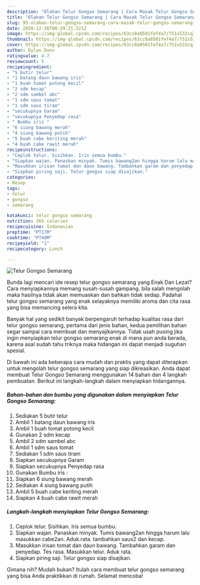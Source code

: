 ```yaml
---
description: "Olahan Telur Gongso Semarang | Cara Masak Telur Gongso Semarang Yang Paling Enak"
title: "Olahan Telur Gongso Semarang | Cara Masak Telur Gongso Semarang Yang Paling Enak"
slug: 95-olahan-telur-gongso-semarang-cara-masak-telur-gongso-semarang-yang-paling-enak
date: 2020-12-26T00:29:21.521Z
image: https://img-global.cpcdn.com/recipes/63cc8a0501fef4a7/751x532cq70/telur-gongso-semarang-foto-resep-utama.jpg
thumbnail: https://img-global.cpcdn.com/recipes/63cc8a0501fef4a7/751x532cq70/telur-gongso-semarang-foto-resep-utama.jpg
cover: https://img-global.cpcdn.com/recipes/63cc8a0501fef4a7/751x532cq70/telur-gongso-semarang-foto-resep-utama.jpg
author: Dylan Dunn
ratingvalue: 4.7
reviewcount: 5
recipeingredient:
- "5 butir telur"
- "1 batang daun bawang iris"
- "1 buah tomat potong kecil"
- "2 sdm kecap"
- "2 sdm sambel abc"
- "1 sdm saus tomat"
- "1 sdm saus tiram"
- "secukupnya Garam"
- "secukupnya Penyedap rasa"
- " Bumbu iris "
- "6 siung bawang merah"
- "4 siung bawang putih"
- "5 buah cabe keriting merah"
- "4 buah cabe rawit merah"
recipeinstructions:
- "Ceplok telur. Sisihkan. Iris semua bumbu."
- "Siapkan wajan. Panaskan minyak. Tumis bawang2an hingga harum lalu masukkan cabe2an. Aduk.rata. tambahkan saus2 dan kecap."
- "Masukkan irisan tomat dan daun bawang. Tambahkan garam dan penyedap. Tes rasa. Masukkan telur. Aduk rata."
- "Siapkan piring saji. Telur gongso siap disajikan."
categories:
- Resep
tags:
- telur
- gongso
- semarang

katakunci: telur gongso semarang 
nutrition: 265 calories
recipecuisine: Indonesian
preptime: "PT17M"
cooktime: "PT49M"
recipeyield: "1"
recipecategory: Lunch

---
```



![Telur Gongso Semarang](https://img-global.cpcdn.com/recipes/63cc8a0501fef4a7/751x532cq70/telur-gongso-semarang-foto-resep-utama.jpg)

Bunda lagi mencari ide resep telur gongso semarang yang Enak Dan Lezat? Cara menyiapkannya memang susah-susah gampang. bila salah mengolah maka hasilnya tidak akan memuaskan dan bahkan tidak sedap. Padahal telur gongso semarang yang enak selayaknya memiliki aroma dan cita rasa yang bisa memancing selera kita.



Banyak hal yang sedikit banyak berpengaruh terhadap kualitas rasa dari telur gongso semarang, pertama dari jenis bahan, kedua pemilihan bahan segar sampai cara membuat dan menyajikannya. Tidak usah pusing jika ingin menyiapkan telur gongso semarang enak di mana pun anda berada, karena asal sudah tahu triknya maka hidangan ini dapat menjadi suguhan spesial.


Di bawah ini ada beberapa cara mudah dan praktis yang dapat diterapkan untuk mengolah telur gongso semarang yang siap dikreasikan. Anda dapat membuat Telur Gongso Semarang menggunakan 14 bahan dan 4 langkah pembuatan. Berikut ini langkah-langkah dalam menyiapkan hidangannya.

<!--inarticleads1-->

##### Bahan-bahan dan bumbu yang digunakan dalam menyiapkan Telur Gongso Semarang:

1. Sediakan 5 butir telur
1. Ambil 1 batang daun bawang iris
1. Ambil 1 buah tomat potong kecil
1. Gunakan 2 sdm kecap
1. Ambil 2 sdm sambel abc
1. Ambil 1 sdm saus tomat
1. Sediakan 1 sdm saus tiram
1. Siapkan secukupnya Garam
1. Siapkan secukupnya Penyedap rasa
1. Gunakan  Bumbu iris :
1. Siapkan 6 siung bawang merah
1. Sediakan 4 siung bawang putih
1. Ambil 5 buah cabe keriting merah
1. Siapkan 4 buah cabe rawit merah




<!--inarticleads2-->

##### Langkah-langkah menyiapkan Telur Gongso Semarang:

1. Ceplok telur. Sisihkan. Iris semua bumbu.
1. Siapkan wajan. Panaskan minyak. Tumis bawang2an hingga harum lalu masukkan cabe2an. Aduk.rata. tambahkan saus2 dan kecap.
1. Masukkan irisan tomat dan daun bawang. Tambahkan garam dan penyedap. Tes rasa. Masukkan telur. Aduk rata.
1. Siapkan piring saji. Telur gongso siap disajikan.




Gimana nih? Mudah bukan? Itulah cara membuat telur gongso semarang yang bisa Anda praktikkan di rumah. Selamat mencoba!
